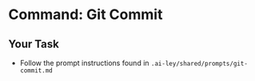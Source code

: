 # Command: Git Commit

## Your Task

- Follow the prompt instructions found in `.ai-ley/shared/prompts/git-commit.md`
